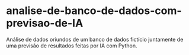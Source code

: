 # analise-de-banco-de-dados-com-previsao-de-IA
Análise de dados oriundos de um banco de dados fictício juntamente de uma previsão de resultados feitas por IA com Python.
